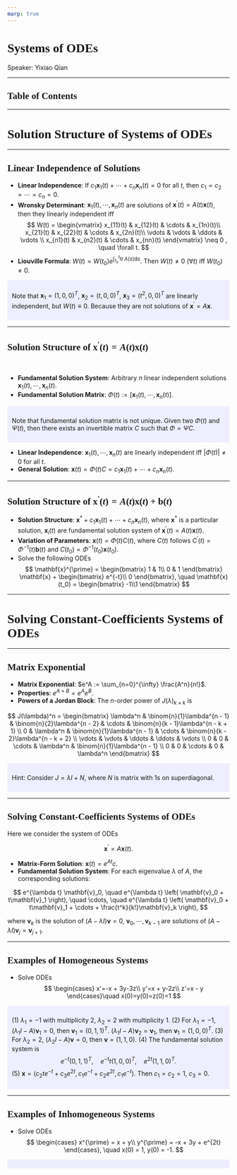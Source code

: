 ```yaml
---
marp: true
---
```

<style>
  section {
    font-family: 'LXGW Bright';
  }

  h1, h2, h3 {
    font-family: 'LXGW Bright';
  }
</style>
<style>
img[alt~="center"] {
  display: block;
  margin: 0 auto;
}
</style>
<style>
.note {
  background-color: #eef;
  padding: 10px;
  margin: 10px 0;
  text-align: left;
}
.trick {
  background-color: #fee;
  padding: 10px;
  margin: 10px 0;
  text-align: left;
}
</style>

# Systems of ODEs

Speaker: Yixiao Qian

---

## Table of Contents

---

# Solution Structure of Systems of ODEs

---

## Linear Independence of Solutions

- **Linear Independence**: If $c_1\mathbf{x}_1(t) + \cdots + c_n\mathbf{x}_n(t) = 0$ for all $t$, then $c_1=c_2=\cdots=c_n=0$.
- **Wronsky Determinant**: $\mathbf{x}_1(t),\cdots,\mathbf{x}_n(t)$ are solutions of $\mathbf{x}^{\prime}(t) = A(t)\mathbf{x}(t)$, then they linearly independent iff
$$
W(t) =
\begin{vmatrix}
  x_{11}(t) & x_{12}(t) & \cdots & x_{1n}(t)\\
  x_{21}(t) & x_{22}(t) & \cdots & x_{2n}(t)\\
  \vdots & \vdots & \ddots & \vdots \\
  x_{n1}(t) & x_{n2}(t) & \cdots & x_{nn}(t)
\end{vmatrix} \neq 0 , \quad \forall t.
$$
- **Liouville Formula**: $W(t) = W(t_0) e^{\int_{t_0}^t \operatorname{tr} A(s) \mathrm{d} s}$. Then $W(t) \neq 0$ ($\forall t$) iff $W(t_0) \neq 0$.

<div class=note>

Note that $\mathbf{x}_1 = (1,0,0)^T$, $\mathbf{x}_2=(t,0,0)^T$, $\mathbf{x}_3=(t^2,0,0)^T$ are linearly independent, but $W(t) \equiv 0$. Because they are not solutions of $\mathbf{x}^{\prime}=A\mathbf{x}$.

</div>

---

## Solution Structure of $\mathbf{x}^{\prime}(t) = A(t)\mathbf{x}(t)$

<br>

- **Fundamental Solution System**: Arbitrary $n$ linear independent solutions $\mathbf{x}_1(t),\cdots,\mathbf{x}_n(t)$.
- **Fundamental Solution Matrix**: $\Phi(t) := [\mathbf{x}_1(t),\cdots,\mathbf{x}_n(t)]$.

<div class=note>

Note that fundamental solution matrix is not unique. Given two $\Phi(t)$ and $\Psi(t)$, then there exists an invertible matrix $C$ such that $\Phi = \Psi C$.

</div>

- **Linear Independence**: $\mathbf{x}_1(t),\cdots,\mathbf{x}_n(t)$ are linearly independent iff $|\Phi(t)| \neq 0$ for all $t$.
- **General Solution**: $\mathbf{x}(t) = \Phi(t)C = c_1\mathbf{x}_1(t) + \cdots + c_n\mathbf{x}_n(t)$.

---

## Solution Structure of $\mathbf{x}^{\prime}(t) = A(t)\mathbf{x}(t) + \mathbf{b}(t)$

- **Solution Structure**: $\mathbf{x}^{\ast} + c_1\mathbf{x}_1(t) + \cdots + c_n\mathbf{x}_n(t)$, where $\mathbf{x}^{\ast}$ is a particular solution, $\mathbf{x}_i(t)$ are fundamental solution system of $\mathbf{x}^{\prime}(t) = A(t)\mathbf{x}(t)$.
- **Variation of Parameters**: $\mathbf{x}(t) = \Phi(t)C(t)$, where $C(t)$ follows $C^{\prime}(t) = \Phi^{-1}(t)\mathbf{b}(t)$ and $C(t_0) = \Phi^{-1}(t_0)\mathbf{x}(t_0)$.
- Solve the following ODEs
$$
\mathbf{x}^{\prime} =
\begin{bmatrix}
  1 & 1\\
  0 & 1
\end{bmatrix}
\mathbf{x} +
\begin{bmatrix}
  e^{-t}\\
  0
\end{bmatrix}, \quad \mathbf{x}(t_0) =
\begin{bmatrix}
  -1\\1
\end{bmatrix}
$$


---

# Solving Constant-Coefficients Systems of ODEs

---

## Matrix Exponential

- **Matrix Exponential**: $e^A := \sum_{n=0}^{\infty} \frac{A^n}{n!}$.
- **Properties**: $e^{A+B} = e^A e^B$.
- **Powers of a Jordan Block**: The $n$-order power of $J(\lambda)_{k \times k}$ is

$$
  J(\lambda)^n = 
  \begin{bmatrix}
  \lambda^n & \binom{n}{1}\lambda^{n - 1} & \binom{n}{2}\lambda^{n - 2} & \cdots & \binom{n}{k - 1}\lambda^{n - k + 1} \\
  0 & \lambda^n & \binom{n}{1}\lambda^{n - 1} & \cdots & \binom{n}{k - 2}\lambda^{n - k + 2} \\
  \vdots & \vdots & \ddots & \ddots & \vdots \\
  0 & 0 & \cdots & \lambda^n & \binom{n}{1}\lambda^{n - 1} \\
  0 & 0 & \cdots & 0 & \lambda^n
  \end{bmatrix}
$$

<div class=note>

Hint: Consider $J = \lambda I + N$, where $N$ is matrix with $1$s on superdiagonal.

</div>

---

## Solving Constant-Coefficients Systems of ODEs

Here we consider the system of ODEs

$$ \mathbf{x}^{\prime} = A\mathbf{x}(t). $$

- **Matrix-Form Solution**: $\mathbf{x}(t) = e^{At} c$.
- **Fundamental Solution System**: For each eigenvalue $\lambda$ of $A$, the corresponding solutions:

$$
e^{\lambda t} \mathbf{v}_0, \quad
e^{\lambda t} \left( \mathbf{v}_0 + t\mathbf{v}_1 \right), \quad \cdots, \quad
e^{\lambda t} \left( \mathbf{v}_0 + t\mathbf{v}_1 + \cdots + \frac{t^k}{k!}\mathbf{v}_k \right),
$$

where $\mathbf{v}_k$ is the solution of $(A - \lambda I)\mathbf{v} = 0$, $\mathbf{v}_0,\cdots,\mathbf{v}_{k-1}$ are solutions of $(A - \lambda I)\mathbf{v}_j = \mathbf{v}_{j+1}$.

---

## Examples of Homogeneous Systems

- Solve ODEs
$$
\begin{cases}
x'=-x + 3y-3z\\
y'=x + y-2z\\
z'=x - y
\end{cases}\quad x(0)=y(0)=z(0)=1
$$

<div class=note>

(1) $\lambda_1 = -1$ with multiplicity $2$, $\lambda_2 = 2$ with multiplicity $1$.
(2) For $\lambda_1 = -1$, $(\lambda_1 I - A)\mathbf{v}_1 = 0$, then $\mathbf{v}_1 = (0,1,1)^T$. $(\lambda_1 I - A)\mathbf{v}_2 = \mathbf{v}_1$, then $\mathbf{v}_1 = (1,0,0)^T$.
(3) For $\lambda_2 = 2$, $(\lambda_2 I - A)\mathbf{v} = 0$, then $\mathbf{v} = (1,1,0)$.
(4) The fundamental solution system is
$$ e^{-t}(0,1,1)^T, \quad e^{-t}t (1,0,0)^T, \quad e^{2t}(1,1,0)^T. $$
(5) $\mathbf{x} = (c_2 t e^{-t} + c_3 e^{2t}, c_1e^{-t} + c_2e^{2t}, c_1e^{-t})$. Then $c_1 = c_2 = 1$, $c_3 = 0$.

</div>

---

## Examples of Inhomogeneous Systems

- Solve ODEs
$$
\begin{cases}
  x^{\prime} = x + y\\
  y^{\prime} = -x + 3y + e^{2t}
\end{cases}, \quad x(0) = 1, y(0) = -1.
$$

<div class=note>

</div>



